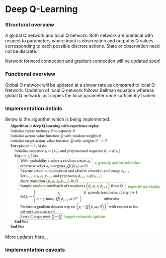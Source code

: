 # Deep Q-Learning

### Structural overview
A global Q network and local Q network.
Both network are identical with respect to parameters where input is observation
and output is Q values corresponding to each possible discrete actions.
State or observation need not be discrete.

Network forward connection and gradient connection will be updated soon!

### Functional overview
Global Q network will be updated at a slower rate as
compared to local Q Network. Updation of local Q network follows Bellman equation
whereas global Q network just copies the local parameter once sufficiently trained

### Implementation details
Below is the algorithm which is being implemented:
![Pseudo-code][algorithm]

More updates here...

### Implementation caveats

[algorithm]: Algorithm.png
